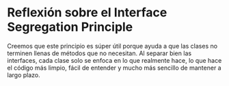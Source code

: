 # Reflexión sobre el Interface Segregation Principle
Creemos que este principio es súper útil porque ayuda a que las clases no terminen llenas de métodos que no necesitan. Al separar bien las interfaces, cada clase solo se enfoca en lo que realmente hace, lo que hace el código más limpio, fácil de entender y mucho más sencillo de mantener a largo plazo.